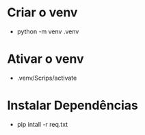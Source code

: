 # Criar o venv
- python -m venv .venv

# Ativar o venv
- .venv/Scrips/activate

# Instalar Dependências 
- pip intall -r req.txt